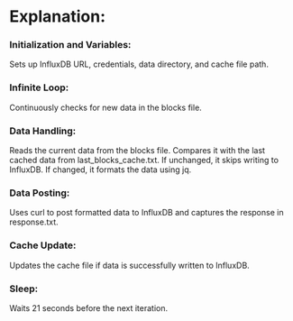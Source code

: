 # Explanation:

### Initialization and Variables: 
Sets up InfluxDB URL, credentials, data directory, and cache file path.

### Infinite Loop: 
Continuously checks for new data in the blocks file.

### Data Handling: 
Reads the current data from the blocks file.
Compares it with the last cached data from last_blocks_cache.txt.
If unchanged, it skips writing to InfluxDB.
If changed, it formats the data using jq.

### Data Posting: 
Uses curl to post formatted data to InfluxDB and captures the response in response.txt.

### Cache Update: 
Updates the cache file if data is successfully written to InfluxDB.

### Sleep: 
Waits 21 seconds before the next iteration.
